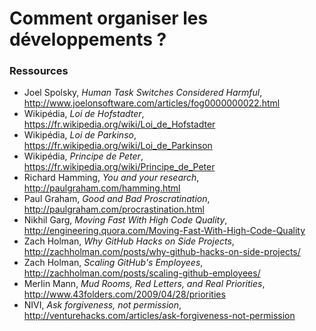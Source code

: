 # Comment organiser les développements ?

### Ressources

* Joel Spolsky, _Human Task Switches Considered Harmful_, http://www.joelonsoftware.com/articles/fog0000000022.html
* Wikipédia, _Loi de Hofstadter_, https://fr.wikipedia.org/wiki/Loi_de_Hofstadter
* Wikipédia, _Loi de Parkinso_, https://fr.wikipedia.org/wiki/Loi_de_Parkinson
* Wikipédia, _Principe de Peter_, https://fr.wikipedia.org/wiki/Principe_de_Peter
* Richard Hamming, _You and your research_, http://paulgraham.com/hamming.html
* Paul Graham, _Good and Bad Proscratination_, http://paulgraham.com/procrastination.html
* Nikhil Garg, _Moving Fast With High Code Quality_, http://engineering.quora.com/Moving-Fast-With-High-Code-Quality
* Zach Holman, _Why GitHub Hacks on Side Projects_, http://zachholman.com/posts/why-github-hacks-on-side-projects/
* Zach Holman, _Scaling GitHub's Employees_, http://zachholman.com/posts/scaling-github-employees/
* Merlin Mann, _Mud Rooms, Red Letters, and Real Priorities_, http://www.43folders.com/2009/04/28/priorities
* NIVI, _Ask forgiveness, not permission_, http://venturehacks.com/articles/ask-forgiveness-not-permission
